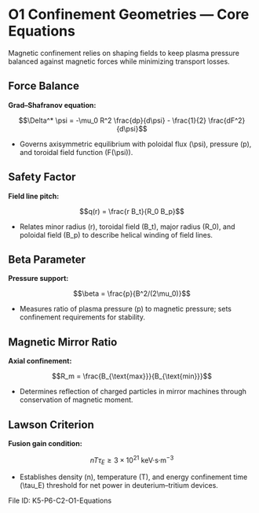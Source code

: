 # O1 Confinement Geometries — Core Equations

Magnetic confinement relies on shaping fields to keep plasma pressure balanced against magnetic forces while minimizing transport losses.

## Force Balance
**Grad–Shafranov equation:**

$$\Delta^* \psi = -\mu_0 R^2 \frac{dp}{d\psi} - \frac{1}{2} \frac{dF^2}{d\psi}$$

- Governs axisymmetric equilibrium with poloidal flux \(\psi\), pressure \(p\), and toroidal field function \(F(\psi)\).

## Safety Factor
**Field line pitch:**

$$q(r) = \frac{r B_t}{R_0 B_p}$$

- Relates minor radius \(r\), toroidal field \(B_t\), major radius \(R_0\), and poloidal field \(B_p\) to describe helical winding of field lines.

## Beta Parameter
**Pressure support:**

$$\beta = \frac{p}{B^2/(2\mu_0)}$$

- Measures ratio of plasma pressure \(p\) to magnetic pressure; sets confinement requirements for stability.

## Magnetic Mirror Ratio
**Axial confinement:**

$$R_m = \frac{B_{\text{max}}}{B_{\text{min}}}$$

- Determines reflection of charged particles in mirror machines through conservation of magnetic moment.

## Lawson Criterion
**Fusion gain condition:**

$$n T \tau_E \geq 3 \times 10^{21} \ \text{keV·s·m}^{-3}$$

- Establishes density \(n\), temperature \(T\), and energy confinement time \(\tau_E\) threshold for net power in deuterium–tritium devices.

File ID: K5-P6-C2-O1-Equations
